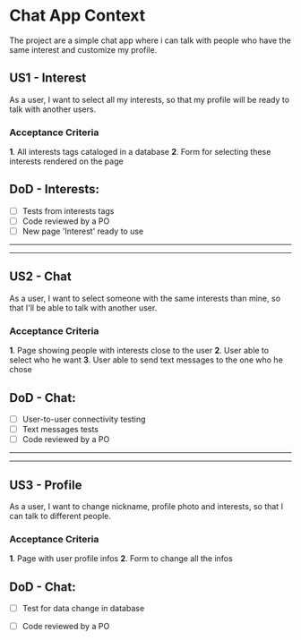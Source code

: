 # Chat App Context
The project are a simple chat app where i can talk with people who have the same interest and customize my profile.

## US1 - Interest
As a user, I want to select all my interests, so that my profile will be ready to talk with another users.

### Acceptance Criteria  
**1**. All interests tags cataloged in a database
**2**. Form for selecting these interests rendered on the page

## DoD - Interests:
-   [ ] Tests from interests tags
-   [ ] Code reviewed by a PO
-   [ ] New page 'Interest' ready to use

---
---
## US2 - Chat
As a user, I want to select someone with the same interests than mine, so that I'll be able to talk with another user.

### Acceptance Criteria  
**1**. Page showing people with interests close to the user
**2**.  User able to select who he want
**3**.  User able to send text messages to the one who he chose

## DoD - Chat:
-   [ ] User-to-user connectivity testing
-   [ ] Text messages tests
-   [ ] Code reviewed by a PO

---
---

## US3 - Profile
As a user, I want to change nickname, profile photo and interests, so that I can talk to different people.

### Acceptance Criteria  
**1**. Page with user profile infos
**2**. Form to change all the infos

## DoD - Chat:
-   [ ] Test for data change in database
-   [ ] Code reviewed by a PO


